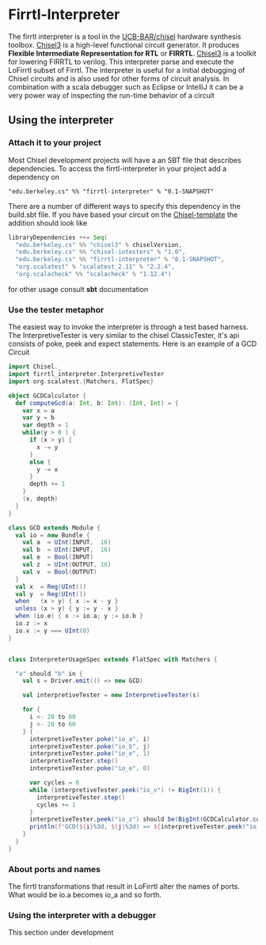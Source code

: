 Firrtl-Interpreter
==================

The firrtl interpreter is a tool in the [UCB-BAR/chisel](https://github.com/ucb-bar) hardware synthesis toolbox. 
[Chisel3](https://github.com/ucb-bar/chisel3.git) is a high-level functional circuit generator. It produces **Flexible Intermediate
Representation for RTL** or **FIRRTL**. [Chisel3](https://github.com/ucb-bar/chisel3.git) is a toolkit for lowering FIRRTL to verilog.
This interpreter parse and execute the LoFirrtl subset of Firrtl. The interpreter is useful for a initial debugging of Chisel circuits
and is also used for other forms of circuit analysis. In combination with a scala debugger such as Eclipse or IntelliJ it can be 
a very power way of inspecting the run-time behavior of a circuit

## Using the interpreter
### Attach it to your project
Most Chisel development projects will have a an SBT file that describes dependencies. To access the firrtl-interpreter in your project
add a dependency on
```
"edu.berkeley.cs" %% "firrtl-interpreter" % "0.1-SNAPSHOT"
```
There are a number of different ways to specify this dependency in the build.sbt file. If you have based your circuit on the 
[Chisel-template](https://github.com/ucb-bar/chisel-template.git) the addition should look like
```scala
libraryDependencies ++= Seq(
  "edu.berkeley.cs" %% "chisel3" % chiselVersion,
  "edu.berkeley.cs" %% "chisel-iotesters" % "1.0",
  "edu.berkeley.cs" %% "firrtl-interpreter" % "0.1-SNAPSHOT",
  "org.scalatest" % "scalatest_2.11" % "2.2.4",
  "org.scalacheck" %% "scalacheck" % "1.12.4")
```
for other usage consult **sbt** documentation

### Use the tester metaphor
The easiest way to invoke the interpreter is through a test based harness. The InterpretiveTester is very similar to the chisel
ClassicTester, it's api consists of poke, peek and expect statements. Here is an example of a GCD Circuit

```scala
import Chisel._
import firrtl_interpreter.InterpretiveTester
import org.scalatest.{Matchers, FlatSpec}

object GCDCalculator {
  def computeGcd(a: Int, b: Int): (Int, Int) = {
    var x = a
    var y = b
    var depth = 1
    while(y > 0 ) {
      if (x > y) {
        x -= y
      }
      else {
        y -= x
      }
      depth += 1
    }
    (x, depth)
  }
}

class GCD extends Module {
  val io = new Bundle {
    val a  = UInt(INPUT,  16)
    val b  = UInt(INPUT,  16)
    val e  = Bool(INPUT)
    val z  = UInt(OUTPUT, 16)
    val v  = Bool(OUTPUT)
  }
  val x  = Reg(UInt())
  val y  = Reg(UInt())
  when   (x > y) { x := x - y }
  unless (x > y) { y := y - x }
  when (io.e) { x := io.a; y := io.b }
  io.z := x
  io.v := y === UInt(0)
}


class InterpreterUsageSpec extends FlatSpec with Matchers {

  "a" should "b" in {
    val s = Driver.emit(() => new GCD)

    val interpretiveTester = new InterpretiveTester(s)

    for {
      i <- 20 to 60
      j <- 20 to 60 
    } {
      interpretiveTester.poke("io_a", i)
      interpretiveTester.poke("io_b", j)
      interpretiveTester.poke("io_e", 1)
      interpretiveTester.step()
      interpretiveTester.poke("io_e", 0)

      var cycles = 0
      while (interpretiveTester.peek("io_v") != BigInt(1)) {
        interpretiveTester.step()
        cycles += 1
      }
      interpretiveTester.peek("io_z") should be(BigInt(GCDCalculator.computeGcd(i, j)._1))
      println(f"GCD(${i}%3d, ${j}%3d) => ${interpretiveTester.peek("io_z")}%3d in $cycles%3d cycles")
    }
  }
}
```


### About ports and names
The firrtl transformations that result in LoFirrtl alter the names of ports.  What would be io.a becomes io_a and so forth.

### Using the interpreter with a debugger
This section under development